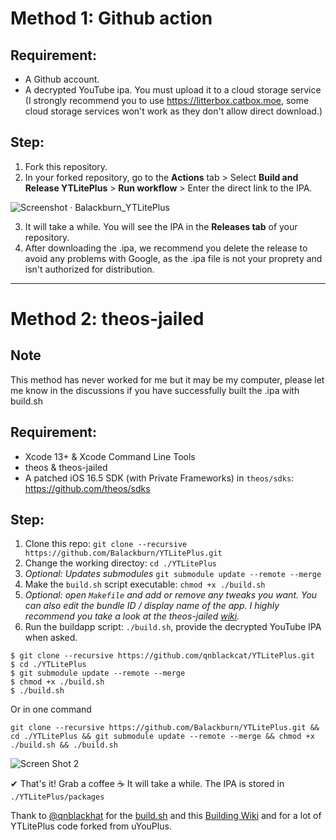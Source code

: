 # Method 1: Github action
## Requirement:
- A Github account.
- A decrypted YouTube ipa. You must upload it to a cloud storage service (I strongly recommend you to use https://litterbox.catbox.moe, some cloud storage services won't work as they don't allow direct download.)

## Step:
1. Fork this repository.
2. In your forked repository, go to the **Actions** tab > Select **Build and Release YTLitePlus** > **Run workflow** > Enter the direct link to the IPA.

![Screenshot · Balackburn_YTLitePlus](https://github.com/Balackburn/YTLitePlus/assets/93828569/fe29e1ec-5d4d-4771-bc64-1964d6468fc9)

3. It will take a while. You will see the IPA in the **Releases tab** of your repository.
4. After downloading the .ipa, we recommend you delete the release to avoid any problems with Google, as the .ipa file is not your proprety and isn't authorized for distribution.

***

# Method 2: theos-jailed

## Note 
This method has never worked for me but it may be my computer, please let me know in the discussions if you have successfully built the .ipa with build.sh

## Requirement:
- Xcode 13+ & Xcode Command Line Tools
- theos & theos-jailed
- A patched iOS 16.5 SDK (with Private Frameworks) in `theos/sdks`: https://github.com/theos/sdks

## Step:
1. Clone this repo: `git clone --recursive https://github.com/Balackburn/YTLitePlus.git`
2. Change the working directoy: `cd ./YTLitePlus`
3. _Optional: Updates submodules_ `git submodule update --remote --merge`
4. Make the `build.sh` script executable: `chmod +x ./build.sh`
5. _Optional: open `Makefile` and add or remove any tweaks you want. You can also edit the bundle ID / display name of the app. I highly recommend you take a look at the theos-jailed [wiki](https://github.com/kabiroberai/theos-jailed/wiki/Usage)._
6. Run the buildapp script: `./build.sh`, provide the decrypted YouTube IPA when asked.

```
$ git clone --recursive https://github.com/qnblackcat/YTLitePlus.git
$ cd ./YTLitePlus 
$ git submodule update --remote --merge
$ chmod +x ./build.sh
$ ./build.sh
```
Or in one command
```
git clone --recursive https://github.com/Balackburn/YTLitePlus.git && cd ./YTLitePlus && git submodule update --remote --merge && chmod +x ./build.sh && ./build.sh
```
![Screen Shot 2](https://user-images.githubusercontent.com/52943116/168122339-cfa388cb-4956-48cc-a4d5-cfba22612bbf.png)

✔︎ That's it! Grab a coffee ☕️ It will take a while. The IPA is stored in `./YTLitePlus/packages`

Thank to [@qnblackhat](https://github.com/qnblackcat/uYouPlus) for the [build.sh](https://raw.githubusercontent.com/qnblackcat/uYouPlus/main/build.sh) and this [Building Wiki](https://github.com/qnblackcat/uYouPlus/wiki/Building) and for a lot of YTLitePlus code forked from uYouPlus.